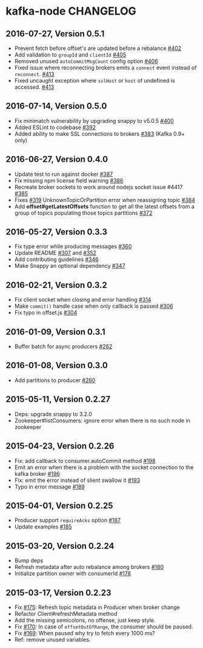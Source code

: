 # kafka-node CHANGELOG

## 2016-07-27, Version 0.5.1
- Prevent fetch before offset's are updated before a rebalance [#402](https://github.com/SOHU-Co/kafka-node/pull/402) 
- Add validation to `groupId` and `clientId` [#405](https://github.com/SOHU-Co/kafka-node/pull/405)
- Removed unused `autoCommitMsgCount` config option [#406](https://github.com/SOHU-Co/kafka-node/pull/406)
- Fixed issue where reconnecting brokers emits a `connect` event instead of `reconnect`. [#413](https://github.com/SOHU-Co/kafka-node/pull/413)
- Fixed uncaught exception where `sslHost` or `host` of undefined is accessed. [#413](https://github.com/SOHU-Co/kafka-node/pull/413)

## 2016-07-14, Version 0.5.0
- Fix minimatch vulnerability by upgrading snappy to v5.0.5 [#400](https://github.com/SOHU-Co/kafka-node/pull/400)
- Added ESLint to codebase [#392](https://github.com/SOHU-Co/kafka-node/pull/392)
- Added ability to make SSL connections to brokers [#383](https://github.com/SOHU-Co/kafka-node/pull/383) (Kafka 0.9+ only)

## 2016-06-27, Version 0.4.0
- Update test to run against docker [#387](https://github.com/SOHU-Co/kafka-node/pull/387)
- Fix missing npm license field warning [#386](https://github.com/SOHU-Co/kafka-node/pull/386)
- Recreate broker sockets to work around nodejs socket issue #4417 [#385](https://github.com/SOHU-Co/kafka-node/pull/385)
- Fixes [#319](https://github.com/SOHU-Co/kafka-node/issues/319) UnknownTopicOrPartition error when reassigning topic [#384](https://github.com/SOHU-Co/kafka-node/pull/384)
- Add **offset#getLatestOffsets** function to get all the latest offsets from a group of topics populating those topics partitions [#372](https://github.com/SOHU-Co/kafka-node/pull/372)

## 2016-05-27, Version 0.3.3
- Fix type error while producing messages [#360](https://github.com/SOHU-Co/kafka-node/pull/360)
- Update README [#307](https://github.com/SOHU-Co/kafka-node/pull/307) and [#352](https://github.com/SOHU-Co/kafka-node/pull/352)
- Add contributing guidelines [#346](https://github.com/SOHU-Co/kafka-node/pull/346)
- Make Snappy an optional dependency [#347](https://github.com/SOHU-Co/kafka-node/pull/347)

## 2016-02-21, Version 0.3.2
- Fix client socket when closing and error handling [#314](https://github.com/SOHU-Co/kafka-node/pull/314)
- Make `commit()` handle case when only callback is passed [#306](https://github.com/SOHU-Co/kafka-node/pull/306)
- Fix typo in offset.js [#304](https://github.com/SOHU-Co/kafka-node/pull/304)

## 2016-01-09, Version 0.3.1
- Buffer batch for async producers [#262](https://github.com/SOHU-Co/kafka-node/pull/262)

## 2016-01-08, Version 0.3.0
- Add partitions to producer [#260](https://github.com/SOHU-Co/kafka-node/pull/260)

## 2015-05-11, Version 0.2.27
- Deps: upgrade snappy to 3.2.0
- Zookeeper#listConsumers: ignore error when there is no such node in zookeeper

## 2015-04-23, Version 0.2.26
- Fix: add callback to consumer.autoCommit method [#198](https://github.com/SOHU-Co/kafka-node/pull/198)
- Emit an error when there is a problem with the socket connection to the kafka broker [#196](https://github.com/SOHU-Co/kafka-node/pull/196)
- Fix: emit the error instead of slient swallow it [#193](https://github.com/SOHU-Co/kafka-node/pull/193)
- Typo in error message [#189](https://github.com/SOHU-Co/kafka-node/pull/189)

## 2015-04-01, Version 0.2.25
- Producer support `requireAcks` option [#187](https://github.com/SOHU-Co/kafka-node/pull/187)
- Update examples [#185](https://github.com/SOHU-Co/kafka-node/pull/185)

## 2015-03-20, Version 0.2.24
- Bump deps
- Refresh metadata after auto rebalance among brokers [#180](https://github.com/SOHU-Co/kafka-node/pull/180)
- Initialize partition owner with consumerId [#178](https://github.com/SOHU-Co/kafka-node/pull/178)

## 2015-03-17, Version 0.2.23
- Fix [#175](https://github.com/SOHU-Co/kafka-node/issues/175): Refresh topic metadata in Producer when broker change
- Refactor Client#refreshMetadata method
- Add the missing semicolons, no offense, just keep style.
- Fix [#170](https://github.com/SOHU-Co/kafka-node/issues/170): In case of `offsetOutOfRange`, the consumer should be paused.
- Fix [#169](https://github.com/SOHU-Co/kafka-node/issues/169): When paused why try to fetch every 1000 ms?
- Ref: remove unused variables.
